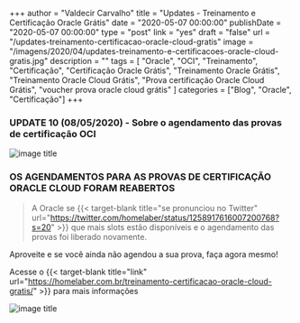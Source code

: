 +++
author = "Valdecir Carvalho"
title = "Updates - Treinamento e Certificação Oracle Grátis"
date = "2020-05-07 00:00:00"
publishDate = "2020-05-07 00:00:00"
type = "post"
link = "yes"
draft = "false"
url = "/updates-treinamento-certificacao-oracle-cloud-gratis"
image = "/imagens/2020/04/updates-treinamento-e-certificacoes-oracle-cloud-gratis.jpg"
description = ""
tags = [
    "Oracle",
    "OCI",
    "Treinamento",
	"Certificação",
    "Certificação Oracle Grátis",
    "Treinamento Oracle Grátis",
    "Treinamento Oracle Cloud Grátis",
    "Prova certificação Oracle Cloud Grátis",
    "voucher prova oracle cloud grátis"
]
categories = ["Blog", "Oracle", "Certificação"]
+++
### UPDATE 10 (08/05/2020) - Sobre o agendamento das provas de certificação OCI

![image title](/imagens/2020/04/updates-treinamento-e-certificacoes-oracle-cloud-gratis.jpg)

 ### OS AGENDAMENTOS PARA AS PROVAS DE CERTIFICAÇÃO ORACLE CLOUD FORAM REABERTOS

> A Oracle se {{< target-blank title="se pronunciou no Twitter" url="https://twitter.com/homelaber/status/1258917616007200768?s=20" >}}  que mais slots estão disponíveis e o agendamento das provas foi liberado novamente.

Aproveite e se você ainda não agendou a sua prova, faça agora mesmo!

Acesse o {{< target-blank title="link" url="https://homelaber.com.br/treinamento-certificacao-oracle-cloud-gratis/" >}} para mais informações

![image title](/imagens/2020/05/ruuuuunnnnnnnnnnnn.gif)
